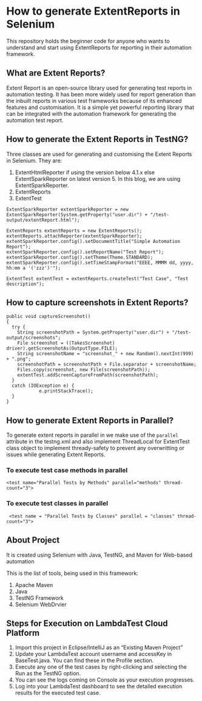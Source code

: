 # How to generate ExtentReports in Selenium
This repository holds the beginner code for anyone who wants to understand and start using ExtentReports for reporting in their automation framework.

## What are Extent Reports?
Extent Report is an open-source library used for generating test reports in automation testing. It has been more widely used for report generation than the inbuilt reports in various test frameworks because of its enhanced features and customisation. It is a simple yet powerful reporting library that can be integrated with the automation framework for generating the automation test report.

## How to generate the Extent Reports in TestNG?
Three classes are used for generating and customising the Extent Reports in Selenium. They are:
1. ExtentHtmlReporter if using the version below 4.1.x else ExtentSparkReporter on latest version 5. In this blog, we are using ExtentSparkReporter.
2. ExtentReports
3. ExtentTest

```
ExtentSparkReporter extentSparkReporter = new ExtentSparkReporter(System.getProperty("user.dir") + "/test-output/extentReport.html");

ExtentReports extentReports = new ExtentReports();
extentReports.attachReporter(extentSparkReporter);
extentSparkReporter.config().setDocumentTitle("Simple Automation Report");
extentSparkReporter.config().setReportName("Test Report");
extentSparkReporter.config().setTheme(Theme.STANDARD);
extentSparkReporter.config().setTimeStampFormat("EEEE, MMMM dd, yyyy, hh:mm a '('zzz')'");

ExtentTest extentTest = extentReports.createTest("Test Case", "Test description");
```
## How to capture screenshots in Extent Reports?
```
public void captureScreenshot() 
{
  try {
    String screenshotPath = System.getProperty("user.dir") + "/test-output/screenshots";
    File screenshot = ((TakesScreenshot) driver).getScreenshotAs(OutputType.FILE);
    String screenshotName = "screenshot_" + new Random().nextInt(999) + ".png";
    screenshotPath = screenshotPath + File.separator + screenshotName;
    Files.copy(screenshot, new File(screenshotPath));
    extentTest.addScreenCaptureFromPath(screenshotPath);
  }
  catch (IOException e) {
			e.printStackTrace();
  }
}
```

## How to generate Extent Reports in Parallel?
To generate extent reports in parallel in we make use of the `parallel` attribute in the testng.xml and also implement ThreadLocal for ExtentTest class object to implement thready-safety to prevent any overwritting or issues while generating Extent Reports.

### To execute test case methods in parallel
```
<test name="Parallel Tests by Methods" parallel="methods" thread-count="3">
```

### To execute test classes in parallel
```
 <test name = "Parallel Tests by Classes" parallel = "classes" thread-count="3">
```

## About Project
It is created using Selenium with Java, TestNG, and Maven for Web-based automation

This is the list of tools, being used in this framework:
1. Apache Maven
2. Java
3. TestNG Framework
4. Selenium WebDrvier

## Steps for Execution on LambdaTest Cloud Platform
1. Import this project in Eclipse/IntelliJ as an “Existing Maven Project”
2. Update your LambdaTest account username and accessKey in BaseTest.java. You can find these in the Profile section. 
3. Execute any one of the test cases by right-clicking and selecting the Run as the TestNG option.
4. You can see the logs coming on Console as your execution progresses.
5. Log into your LambdaTest dashboard to see the detailed execution results for the executed test case.
